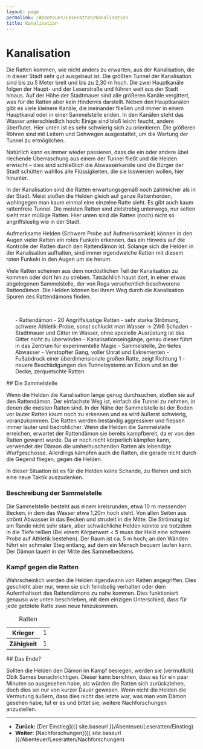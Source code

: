 ```yaml
---
layout: page
permalink: /Abenteuer/Leseratten/Kanalisation
title: Kanalisation
---
```


# Kanalisation

Die Ratten kommen, wie nicht anders zu erwarten, aus der Kanalisation, die in dieser Stadt sehr gut ausgebaut ist. Die größten Tunnel der Kanalisation sind bis zu 5 Meter breit und bis zu 2,30 m hoch. Die zwei Hauptkanäle folgen der Haupt- und der Leserstraße und führen weit aus der Stadt hinaus. Auf der Höhe der Stadtmauer sind alle größeren Kanäle vergittert, was für die Ratten aber kein Hindernis darstellt. Neben den Hauptkanälen gibt es viele kleinere Kanäle, die ineinander fließen und immer in einem Hauptkanal oder in einer Sammelstelle enden. In den Kanälen steht das Wasser unterschiedlich hoch: Einige sind bloß leicht feucht, andere überflutet. Hier unten ist es sehr schwierig sich zu orientieren. Die größeren Röhren sind mit Leitern und Gehwegen ausgestattet, um die Wartung der Tunnel zu ermöglichen.

Natürlich kann es immer wieder passieren, dass die ein oder andere übel riechende Überraschung aus einem der Tunnel fließt und die Helden erwischt &ndash; dies sind schließlich die Abwasserkanäle und die Bürger der Stadt schütten wahllos alle Flüssigkeiten, die sie loswerden wollen, hier hinunter.

In der Kanalisation sind die Ratten erwartungsgemäß noch zahlreicher als in der Stadt. Meist stoßen die Helden gleich auf ganze Rattenhorden, wohingegen man kaum einmal eine einzelne Ratte sieht. Es gibt auch kaum rattenfreie Tunnel. Die meisten Ratten sind zielstrebig unterwegs, nur selten sieht man müßige Ratten. Hier unten sind die Ratten (noch) nicht so angriffslustig wie in der Stadt.

Aufmerksame Helden (Schwere Probe auf Aufmerksamkeit) können in den Augen vieler Ratten ein rotes Funkeln erkennen, das ein Hinweis auf die Kontrolle der Ratten durch den Rattendämon ist. Solange sich die Helden in der Kanalisation aufhalten, sind immer irgendwelche Ratten mit diesem roten Funkeln in den Augen um sie herum.

Viele Ratten scheinen aus dem nordöstlichen Teil der Kanalisation zu kommen oder dort hin zu streben. Tatsächlich haust dort, in einer etwas abgelegenen Sammelstelle, der von Rega versehentlich beschworene Rattendämon. Die Helden können bei ihrem Weg durch die Kanalisation Spuren des Rattendämons finden.

<p><br/>
<img alt="" src="{{ site.baseurl }}/assets/pics/weltenbuch/abenteuer/leseratten/kanalisation.png" /></p>
<ol>
- Rattendämon
- 20 Angriffslustige Ratten
- sehr starke Strömung, schwere Athletik-Probe, sonst schluckt man Wasser -&gt; 2W6 Schaden
- Stadtmauer und Gitter im Wasser, ohne spezielle Ausrüstung ist das Gitter nicht zu überwinden
- Kanalisationseingänge, genau dieser führt in das Zentrum für experimentelle Magie
- Sammelstelle, 2m tiefes Abwasser
- Verstopfter Gang, voller Unrat und Exkrementen
- Fußabdruck einer überdimensionale großen Ratte, zeigt Richtung 1
- neuere Beschädigungen des Tunnelsystems an Ecken und an der Decke, zerquetschte Ratten
</ol>
## Die Sammelstelle

Wenn die Helden die Kanalisation lange genug durchsuchen, stoßen sie auf den Rattendämon. Der einfachste Weg ist, einfach die Tunnel zu nehmen, in denen die meisten Ratten sind. In der Nähe der Sammelstelle ist der Boden vor lauter Ratten kaum noch zu erkennen und es wird äußerst schwierig, voranzukommen. Die Ratten werden beständig aggressiver und fiepsen immer lauter und bedrohlicher. Wenn die Helden die Sammelstelle erreichen, erwartet der Rattendämon sie bereits kampfbereit, da er von den Ratten gewarnt wurde. Da er noch nicht körperlich kämpfen kann, verwendet der Dämon die umherhuschenden Ratten als lebendige Wurfgeschosse. Allerdings kämpfen auch die Ratten, die gerade nicht durch die Gegend fliegen, gegen die Helden.

In dieser Situation ist es für die Helden keine Schande, zu fliehen und sich eine neue Taktik auszudenken.

### Beschreibung der Sammelstelle

Die Sammelstelle besteht aus einem kreisrunden, etwa 10 m messenden Becken, in dem das Wasser etwa 1,20m hoch steht. Von allen Seiten aus strömt Abwasser in das Becken und strudelt in die Mitte. Die Strömung ist am Rande nicht sehr stark, aber schwächliche Helden könnte sie trotzdem in die Tiefe reißen (Bei einem Körperwert &lt; 5 muss der Held eine schwere Probe auf Athletik bestehen). Der Raum ist ca. 5 m hoch; an den Wänden führt ein schmaler Steg entlang, auf dem ein Mensch bequem laufen kann. Der Dämon lauert in der Mitte des Sammelbeckens.

### Kampf gegen die Ratten

Wahrscheinlich werden die Helden irgendwann von Ratten angegriffen. Dies geschieht aber nur, wenn sie sich feindselig verhalten oder dem Aufenthaltsort des Rattendämons zu nahe kommen. Dies funktioniert genauso wie unten beschrieben, mit dem einzigen Unterschied, dass für jede getötete Ratte zwei neue hinzukommen.

<table>
<caption>Ratten</caption>
<tbody>
<tr><th>Krieger</th><td>1</td></tr>
<tr><th>Zähigkeit</th><td>1</td></tr>
</tbody>
</table>
## Das Ende?

Sollten die Helden den Dämon im Kampf besiegen, werden sie (vermutlich) Obik Sames benachrichtigen. Dieser kann berichten, dass es für ein paar Minuten so ausgesehen habe, als würden die Ratten sich zurückziehen, doch dies sei nur von kurzer Dauer gewesen. Wenn nicht die Helden die Vermutung äußern, dass dies nicht das letzte war, was man vom Dämon gesehen habe, tut er es und bittet sie, weitere Nachforschungen anzustellen.


***
- **Zurück:** [Der Einstieg]({{ site.baseurl }}/Abenteuer/Leseratten/Einstieg)
- **Weiter:** [Nachforschungen]({{ site.baseurl }}/Abenteuer/Leseratten/Nachforschungen)

